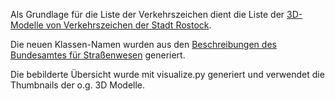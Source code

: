 Als Grundlage für die Liste der Verkehrszeichen dient die Liste der [3D-Modelle von Verkehrszeichen der Stadt Rostock](https://github.com/rostock/3DModels/blob/main/Verkehrszeichen/readme_Verkehrszeichen.md).

Die neuen Klassen-Namen wurden aus den [Beschreibungen des Bundesamtes für Straßenwesen](https://www.bast.de/DE/Verkehrstechnik/Fachthemen/v1-verkehrszeichen/vz-start.html?nn=1817946) generiert.

Die bebilderte Übersicht wurde mit visualize.py generiert und verwendet die Thumbnails der o.g. 3D Modelle.